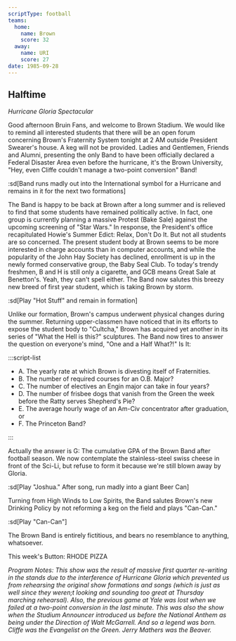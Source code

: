 ```yaml
---
scriptType: football
teams:
  home:
    name: Brown
    score: 32
  away:
    name: URI
    score: 27
date: 1985-09-28
---
```


## Halftime

_Hurricane Gloria Spectacular_

Good afternoon Bruin Fans, and welcome to Brown Stadium. We would like to remind all interested students that there will be an open forum concerning Brown's Fraternity System tonight at 2 AM outside President Swearer's house. A keg will not be provided. Ladies and Gentlemen, Friends and Alumni, presenting the only Band to have been officially declared a Federal Disaster Area even before the hurricane, it's the Brown University, "Hey, even Cliffe couldn't manage a two-point conversion" Band!

:sd[Band runs madly out into the International symbol for a Hurricane and remains in it for the next two formations]

The Band is happy to be back at Brown after a long summer and is relieved to find that some students have remained politically active. In fact, one group is currently planning a massive Protest (Bake Sale) against the upcoming screening of "Star Wars." In response, the President's office recapitulated Howie's Summer Edict: Relax, Don't Do It. But not all students are so concerned. The present student body at Brown seems to be more interested in charge accounts than in computer accounts, and while the popularity of the John Hay Society has declined, enrollment is up in the newly formed conservative group, the Baby Seal Club. To today's trendy freshmen, B and H is still only a cigarette, and GCB means Great Sale at Benetton's. Yeah, they can't spell either. The Band now salutes this breezy new breed of first year student, which is taking Brown by storm.

:sd[Play "Hot Stuff" and remain in formation]

Unlike our formation, Brown's campus underwent physical changes during the summer. Returning upper-classmen have noticed that in its efforts to expose the student body to "Cultcha," Brown has acquired yet another in its series of "What the Hell is this?" sculptures. The Band now tires to answer the question on everyone's mind, "One and a Half What?!" Is It:

:::script-list

- A. The yearly rate at which Brown is divesting itself of Fraternities.
- B. The number of required courses for an O.B. Major?
- C. The number of electives an Engin major can take in four years?
- D. The number of frisbee dogs that vanish from the Green the week before the Ratty serves Shepherd's Pie?
- E. The average hourly wage of an Am-Civ concentrator after graduation, or
- F. The Princeton Band?

:::

Actually the answer is G: The cumulative GPA of the Brown Band after football season. We now contemplate the stainless-steel swiss cheese in front of the Sci-Li, but refuse to form it because we're still blown away by Gloria.

:sd[Play "Joshua." After song, run madly into a giant Beer Can]

Turning from High Winds to Low Spirits, the Band salutes Brown's new Drinking Policy by not reforming a keg on the field and plays "Can-Can."

:sd[Play "Can-Can"]

The Brown Band is entirely fictitious, and bears no resemblance to anything, whatsoever.

This week's Button: RHODE PIZZA

_Program Notes: This show was the result of massive first quarter re-writing in the stands due to the interference of Hurricane Gloria which prevented us from rehearsing the original show formations and songs (which is just as well since they weren;t looking and sounding too great at Thursday marching rehearsal). Also, the previous game at Yale was lost when we failed at a two-point conversion in the last minute. This was also the show when the Studium Announcer introduced us before the National Anthem as being under the Direction of Walt McGarrell. And so a legend was born. Cliffe was the Evangelist on the Green. Jerry Mathers was the Beaver._
